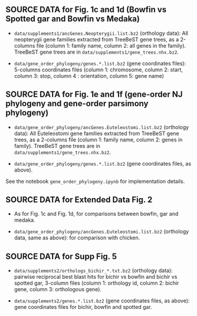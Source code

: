 ## SOURCE DATA for Fig. 1c and 1d (Bowfin vs Spotted gar and Bowfin vs Medaka)

- `data/supplements1/ancGenes.Neopterygii.list.bz2` (orthology data): All neopterygii gene families extracted from TreeBeST gene trees, as a 2-columns file (column 1: family name, column 2: all genes in the family). TreeBeST gene trees are in `data/supplements1/gene_trees.nhx.bz2`.

- `data/gene_order_phylogeny/genes.*.list.bz2` (gene coordinates files): 5-columns coordinates files (column 1: chromosome, column 2: start, column 3: stop, column 4 : orientation, column 5: gene name)

## SOURCE DATA for Fig. 1e and 1f (gene-order NJ phylogeny and gene-order parsimony phylogeny)

- `data/gene_order_phylogeny/ancGenes.Euteleostomi.list.bz2` (orthology data): All Euteleostomi gene families extracted from TreeBeST gene trees, as a 2-columns file (column 1: family name, column 2: genes in family). TreeBeST gene trees are in `data/supplements1/gene_trees.nhx.bz2`.

- `data/gene_order_phylogeny/genes.*.list.bz2` (gene coordinates files, as above).

See the notebook `gene_order_phylogeny.ipynb` for implementation details.

## SOURCE DATA for Extended Data Fig. 2

- As for Fig. 1c and Fig. 1d, for comparisons between bowfin, gar and medaka.

- `data/gene_order_phylogeny/ancGenes.Euteleostomi.list.bz2` (orthology data, same as above): for comparison with chicken.

## SOURCE DATA for Supp Fig. 5

- `data/supplements2/orthologs_bichir_*.txt.bz2` (orthology data): pairwise reciprocal best blast hits for bichir vs bowfin and bichir vs spotted gar, 3-column files (column 1: orthology id, column 2: bichir gene, column 3: orthologous gene).

- `data/supplements2/genes.*.list.bz2` (gene coordinates files, as above): gene coordinates files for bichir, bowfin and spotted gar.